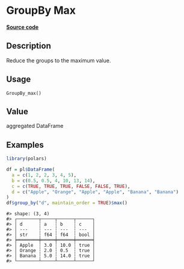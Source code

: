 

# GroupBy Max

[**Source code**](https://github.com/pola-rs/r-polars/tree/main/R/group_by.R#L162)

## Description

Reduce the groups to the maximum value.

## Usage

<pre><code class='language-R'>GroupBy_max()
</code></pre>

## Value

aggregated DataFrame

## Examples

``` r
library(polars)

df = pl$DataFrame(
  a = c(1, 2, 2, 3, 4, 5),
  b = c(0.5, 0.5, 4, 10, 13, 14),
  c = c(TRUE, TRUE, TRUE, FALSE, FALSE, TRUE),
  d = c("Apple", "Orange", "Apple", "Apple", "Banana", "Banana")
)
df$group_by("d", maintain_order = TRUE)$max()
```

    #> shape: (3, 4)
    #> ┌────────┬─────┬──────┬──────┐
    #> │ d      ┆ a   ┆ b    ┆ c    │
    #> │ ---    ┆ --- ┆ ---  ┆ ---  │
    #> │ str    ┆ f64 ┆ f64  ┆ bool │
    #> ╞════════╪═════╪══════╪══════╡
    #> │ Apple  ┆ 3.0 ┆ 10.0 ┆ true │
    #> │ Orange ┆ 2.0 ┆ 0.5  ┆ true │
    #> │ Banana ┆ 5.0 ┆ 14.0 ┆ true │
    #> └────────┴─────┴──────┴──────┘
